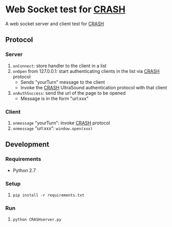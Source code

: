 # Web Socket test for [CRASH][crash]

A web socket server and client test for [CRASH][crash]

## Protocol

### Server

1. `onConnect`: store handler to the client in a list
2. `onOpen` from 127.0.0.1: start authenticating clients in the list via [CRASH][crash] protocol
    * Sends "yourTurn" message to the client
    * Invoke the [CRASH][crash] UltraSound authentication protocol with that client
3. `onAuthSuccess`: send the url of the page to be opened
    * Message is in the form "url:xxx"

### Client

1. `onmessage` "yourTurn": invoke [CRASH][crash] protocol
2. `onmessage` "url:xxx": `window.open(xxx)`

## Development

### Requirements

- Python 2.7

### Setup

1. `pip install -r requirements.txt`

### Run

1. `python CRASHserver.py`

[crash]: https://github.com/Kaikj/CRASH
